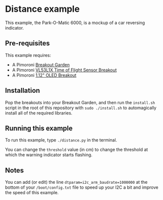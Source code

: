 # Distance example

This example, the Park-O-Matic 6000, is a mockup of a car reversing
indicator.

## Pre-requisites

This example requires:

- A Pimoroni [Breakout Garden](https://shop.pimoroni.com/products/breakout-garden-hat)
- A Pimoroni [VL53L1X Time of Flight Sensor Breakout](https://shop.pimoroni.com/products/vl53l1x-breakout)
- A Pimoroni [1.12" OLED Breakout](https://shop.pimoroni.com/products/1-12-oled-breakout)

## Installation

Pop the breakouts into your Breakout Garden, and then run the `install.sh`
script in the root of this repository with `sudo ./install.sh` to automagically
install all of the required libraries.

## Running this example

To run this example, type `./distance.py` in the terminal.

You can change the `threshold` value (in cm) to change the threshold at which the warning
indicator starts flashing.

## Notes

You can add (or edit) the line `dtparam=i2c_arm_baudrate=1000000` at the bottom 
of your `/boot/config.txt` file to speed up your I2C a bit and improve the speed 
of this example.
